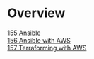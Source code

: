 # Overview
[155 Ansible](https://github.com/marwai/Ansible)  
[156 Ansible with AWS](https://github.com/marwai/Ansible-AWS)   
[157 Terraforming with AWS](https://github.com/marwai/Terraforming_with_AWS)
